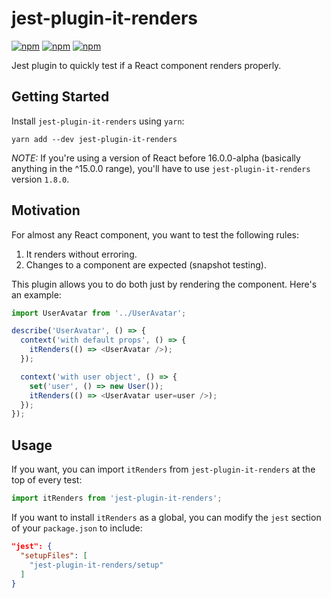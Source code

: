 # jest-plugin-it-renders

[![npm](https://img.shields.io/npm/v/jest-plugin-it-renders.svg)](https://www.npmjs.com/package/jest-plugin-it-renders)
[![npm](https://img.shields.io/npm/dt/jest-plugin-it-renders.svg)](https://www.npmjs.com/package/jest-plugin-it-renders)
[![npm](https://img.shields.io/npm/l/jest-plugin-it-renders.svg)](https://github.com/negativetwelve/jest-plugins/blob/master/LICENSE)

Jest plugin to quickly test if a React component renders properly.

## Getting Started

Install `jest-plugin-it-renders` using `yarn`:

```shell
yarn add --dev jest-plugin-it-renders
```

*NOTE:* If you're using a version of React before 16.0.0-alpha (basically anything in the ^15.0.0 range), you'll have to use `jest-plugin-it-renders` version `1.8.0`.

## Motivation

For almost any React component, you want to test the following rules:

1. It renders without erroring.
2. Changes to a component are expected (snapshot testing).

This plugin allows you to do both just by rendering the component. Here's an example:

```javascript
import UserAvatar from '../UserAvatar';

describe('UserAvatar', () => {
  context('with default props', () => {
    itRenders(() => <UserAvatar />);
  });

  context('with user object', () => {
    set('user', () => new User());
    itRenders(() => <UserAvatar user=user />);
  });
});
```

## Usage

If you want, you can import `itRenders` from `jest-plugin-it-renders` at the top of every test:

```javascript
import itRenders from 'jest-plugin-it-renders';
```

If you want to install `itRenders` as a global, you can modify the `jest` section of your `package.json` to include:

```json
"jest": {
  "setupFiles": [
    "jest-plugin-it-renders/setup"
  ]
}
```
